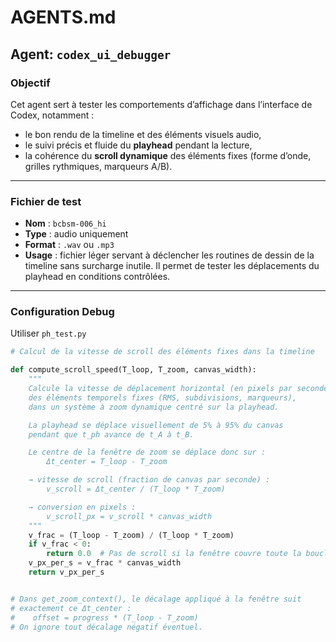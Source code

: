 # AGENTS.md

## Agent: `codex_ui_debugger`

### Objectif
Cet agent sert à tester les comportements d’affichage dans l’interface de Codex, notamment :
- le bon rendu de la timeline et des éléments visuels audio,
- le suivi précis et fluide du **playhead** pendant la lecture,
- la cohérence du **scroll dynamique** des éléments fixes (forme d’onde, grilles rythmiques, marqueurs A/B).

---

### Fichier de test

- **Nom** : `bcbsm-006_hi`
- **Type** : audio uniquement
- **Format** : `.wav` ou `.mp3`
- **Usage** : fichier léger servant à déclencher les routines de dessin de la timeline sans surcharge inutile. Il permet de tester les déplacements du playhead en conditions contrôlées.

---

### Configuration Debug

Utiliser `ph_test.py`

```python
# Calcul de la vitesse de scroll des éléments fixes dans la timeline

def compute_scroll_speed(T_loop, T_zoom, canvas_width):
    """
    Calcule la vitesse de déplacement horizontal (en pixels par seconde)
    des éléments temporels fixes (RMS, subdivisions, marqueurs),
    dans un système à zoom dynamique centré sur la playhead.

    La playhead se déplace visuellement de 5% à 95% du canvas
    pendant que t_ph avance de t_A à t_B.

    Le centre de la fenêtre de zoom se déplace donc sur :
        Δt_center = T_loop - T_zoom

    → vitesse de scroll (fraction de canvas par seconde) :
        v_scroll = Δt_center / (T_loop * T_zoom)

    → conversion en pixels :
        v_scroll_px = v_scroll * canvas_width
    """
    v_frac = (T_loop - T_zoom) / (T_loop * T_zoom)
    if v_frac < 0:
        return 0.0  # Pas de scroll si la fenêtre couvre toute la boucle
    v_px_per_s = v_frac * canvas_width
    return v_px_per_s


# Dans get_zoom_context(), le décalage appliqué à la fenêtre suit
# exactement ce Δt_center :
#    offset = progress * (T_loop - T_zoom)
# On ignore tout décalage négatif éventuel.

